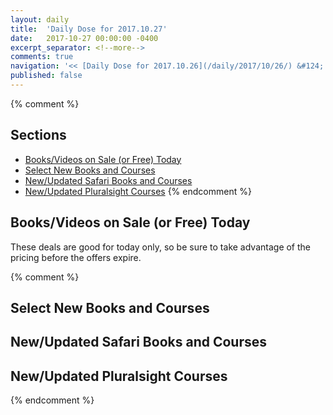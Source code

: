 ```yaml
---
layout: daily
title:  'Daily Dose for 2017.10.27'
date:   2017-10-27 00:00:00 -0400
excerpt_separator: <!--more-->
comments: true
navigation: '<< [Daily Dose for 2017.10.26](/daily/2017/10/26/) &#124; [Oct 2017](/daily/2017/10/) &#124; [2017](/daily/2017/) &#124; Daily Dose for 2017.10.28 >>'
published: false
---
```

{% comment %}
## Sections
* [Books/Videos on Sale (or Free) Today](#sale)
* [Select New Books and Courses](#select)
* [New/Updated Safari Books and Courses](#safari-new)
* [New/Updated Pluralsight Courses](#pluralsight-new)
{% endcomment %}

## <a name="sale"></a>Books/Videos on Sale (or Free) Today ##
These deals are good for today only, so be sure to take advantage of the pricing before the offers expire.

{% comment %}
## <a name="select"></a>Select New Books and Courses ##

## <a name="safari-new"></a>New/Updated Safari Books and Courses ## 

## <a name="pluralsight-new"></a>New/Updated Pluralsight Courses ## 
{% endcomment %}
